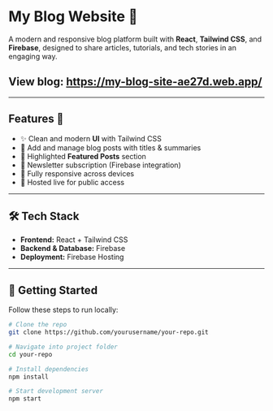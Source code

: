 # My Blog Website 🚀  

A modern and responsive blog platform built with **React**, **Tailwind CSS**, and **Firebase**, designed to share articles, tutorials, and tech stories in an engaging way.  

## View blog: https://my-blog-site-ae27d.web.app/

---

## Features 🌟 

- ✨ Clean and modern **UI** with Tailwind CSS  
- 📝 Add and manage blog posts with titles & summaries  
- 📌 Highlighted **Featured Posts** section  
- 🔔 Newsletter subscription (Firebase integration)  
- 📱 Fully responsive across devices  
- 🚀 Hosted live for public access  

---

## 🛠️ Tech Stack  

- **Frontend:** React + Tailwind CSS  
- **Backend & Database:** Firebase  
- **Deployment:** Firebase Hosting  

---

## 🚀 Getting Started  

Follow these steps to run locally:  

```bash
# Clone the repo
git clone https://github.com/yourusername/your-repo.git  

# Navigate into project folder
cd your-repo  

# Install dependencies
npm install  

# Start development server
npm start  
